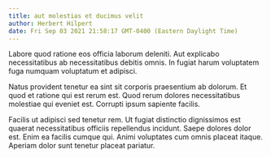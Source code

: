 ```yaml
---
title: aut molestias et ducimus velit
author: Herbert Hilpert
date: Fri Sep 03 2021 21:58:17 GMT-0400 (Eastern Daylight Time)
---
```

Labore quod ratione eos officia laborum deleniti. Aut explicabo necessitatibus ab necessitatibus debitis omnis. In fugiat harum voluptatem fuga numquam voluptatum et adipisci.

 Natus provident tenetur ea sint sit corporis praesentium ab dolorum. Et quod et ratione qui est rerum est. Quod rerum dolores necessitatibus molestiae qui eveniet est. Corrupti ipsum sapiente facilis.

 Facilis ut adipisci sed tenetur rem. Ut fugiat distinctio dignissimos est quaerat necessitatibus officiis repellendus incidunt. Saepe dolores dolor est. Enim ea facilis cumque qui. Animi voluptates cum omnis placeat itaque. Aperiam dolor sunt tenetur placeat pariatur.